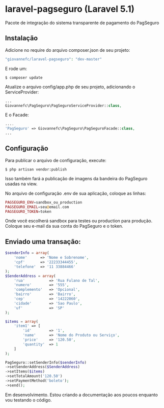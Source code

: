 # laravel-pagseguro (Laravel 5.1)

Pacote de integração do sistema transparente de pagamento do PagSeguro

## Instalação

Adicione no require do arquivo composer.json de seu projeto:

```php
"giovannefc/laravel-pagseguro": "dev-master"
```

E rode um:

```
$ composer update
```

Atualize o arquivo config/app.php de seu projeto, adicionando o ServiceProvider:
```php
...
Giovannefc\PagSeguro\PagSeguroServiceProvider::class,
```

E o Facade:
```php
....
'PagSeguro' => Giovannefc\PagSeguro\PagSeguroFacade::class,
...
```

## Configuração

Para publicar o arquivo de configuração, execute:

```
$ php artisan vendor:publish
```

Isso também fará a publicação de imagens da bandeira do PagSeguro usadas na view. 

No arquivo de configuração .env de sua aplicação, coloque as linhas:

```php
PAGSEGURO_ENV=sandbox_ou_production
PAGSEGURO_EMAIL=seu@email.com
PAGSEGURO_TOKEN=token
```

Onde você escolherá sandbox para testes ou production para produção.
Coloque seu e-mail da sua conta do PagSeguro e o token.

## Enviado uma transação:

```php
$senderInfo = array(
	'nome' 		=> 'Nome e Sobrenome',
	'cpf' 		=> '22233344455',
	'telefone' 	=> '11 33884466'
);
$SenderAddress = array(
	'rua' 			=> 'Rua Fulano de Tal',
	'numero' 		=> '555',
	'complemento' 	=> 'Opcional',
	'bairro' 		=> 'Bairro',
	'cep' 			=> '14222060',
	'cidade' 		=> 'Sao Paulo',
	'uf' 			=> 'SP'
);

$items = array(
	'item1' => [
		'id' 		=> '1',
		'name' 		=> 'Nome do Produto ou Serviço',
		'price' 	=> '120.50',
		'quantity' 	=> 1
	]
);

PagSeguro::setSenderInfo($senderInfo)
->setSenderAddress($SenderAddress)
->setItems($items)
->setTotalAmount('120.50')
->setPaymentMethod('boleto');
->send();
```

Em desenvolvimento. Estou criando a documentação aos poucos enquanto vou testando o código.